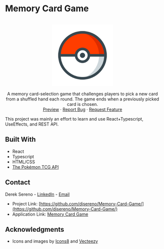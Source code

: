 # Memory Card Game

<div id="top"></div>

<!-- PROJECT LOGO -->
<br />
<div align="center"> 
  <a href="https://github.com/djsereno/Memory-Card-Game">
    <img src="https://github.com/djsereno/Memory-Card-Game/blob/main/src/assets/pokeball.png" alt="Logo" width="200" height="200">
  </a>

  <p align="center">
    A memory card-selection game that  challenges players to pick a new card from a shuffled hand each round. The game ends when a previously picked card is chosen.
    <br />
    <a href="https://6715944f840ac795b6a76ad6--pctg-memory-card-game.netlify.app/">Preview</a>
    ·
    <a href="https://github.com/djsereno/Memory-Card-Game/issues">Report Bug</a>
    ·
    <a href="https://github.com/djsereno/Memory-Card-Game/issues">Request Feature</a>
  </p>
</div>

This project was mainly an effort to learn and use React+Typescript, UseEffects, and REST API.

## Built With

- React
- Typescript
- HTML/CSS
- [The Pokémon TCG API ](https://docs.pokemontcg.io/)

## Contact

Derek Sereno - [LinkedIn](https://www.linkedin.com/in/dereksereno/) - [Email](mailto:djsereno91@gmail.com)

- Project Link: [https://github.com/djsereno/Memory-Card-Game/](https://github.com/djsereno/Memory-Card-Game/)
- Application Link: [Memory Card Game](https://6715944f840ac795b6a76ad6--pctg-memory-card-game.netlify.app/)

## Acknowledgments

- Icons and images by [Icons8](https://icons8.com/) and [Vecteezy](https://www.vecteezy.com/)
